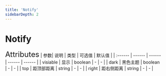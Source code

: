 ```yaml
---
title: 'Notify'
sidebarDepth: 2
---
```

# Notify

<ClientOnly>
  <zhui-notify/>
<font size=5>Attributes</font>
| 参数| 说明 | 类型 | 可选值 | 默认值 |
| :------ | ------ | ------ | ------ | ------ |
| visiable | 显示 | boolean | - | - |
| dark | 黑色主题 | boolean | - | - |
| top | 距顶部距离 | string | - | - |
| right | 距右侧距离 | string | - | - |
</ClientOnly>